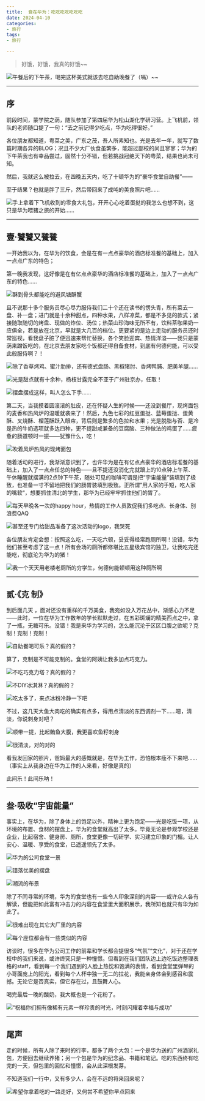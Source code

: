 ```yaml
---
title:  食在华为：吃吃吃吃吃吃吃
date: 2024-04-10
categories:
- 旅行
tags:
- 旅行

---  
```


> 好饿，好饿，我真的好饿~~
> 

![午餐后的下午茶，喝完这杯美式就该去吃自助晚餐了（嗝）~~](https://raw.githubusercontent.com/DF-Master/yidapicbed/main/2024/202404/202404HWFOOD/202404HWFOOD00.jpg)


---

<!--more-->
## 序

前段时间，蒙学院之荫，随队参加了第四届华为松山湖化学研习营。上飞机前，领队的老师随口提了一句：“去之前记得少吃点，华为吃得很好。”

各位朋友都知道，粤菜之美，广东之茂，吾人所素知也。光是去年一年，就写了数篇时期各异的BLOG；况且不少大厂伙食虽繁多，能超过鄙校的尚且寥寥；华为的下午茶我也有幸品尝过，固然十分不错，但若挑战冠绝天下的粤菜，结果也尚未可知。

然后，我就这么被拉去，在四晚五天内，吃了十顿华为的“豪华食堂自助餐”——

至于结果？也就是胖了三斤，然后带回来了成吨的美食照片吧……

![手上拿着下飞机收到的零食大礼包，开开心心吃着蛋挞的我怎么也想不到，这只是华为喂猪之旅的开始……](https://raw.githubusercontent.com/DF-Master/yidapicbed/main/2024/202404/202404HWFOOD/202404HWFOOD01.jpg)

---

## 壹·饕饕又餮餮

一开始我以为，在华为的饮食，会是在有一点点豪华的酒店标准餐的基础上，加入一点点广东的特色；

第一晚我发现，这好像是在有亿点点豪华的酒店标准餐的基础上，加入了一点点广东的特色……

![酥到骨头都能吃的避风塘酥蟹](https://raw.githubusercontent.com/DF-Master/yidapicbed/main/2024/202404/202404HWFOOD/202404HWFOOD02.jpg)



且不说那十多个服务员尽心尽力服侍我们二十个还在读书的愣头青，所有菜去一盘、补一盘；进门就是十余种甜点，四种水果，八样凉菜，都是不多见的款式；紧接随取随切的烤盘、现做的炸位、汤位；热菜山珍海味无所不有，饮料茶咖果奶一应俱全，若是放在北京，早就是大几百的档位。更要紧的是边上走动的服务员还时常巡视，看我盘子脏了便迅速来帮忙替换，各个笑脸迎宾、热情洋溢——我只是蒙荫来蹭饭吃的，在北京去朋友家吃个饭都还得自备食材，到底有何德何能，可以受此般服侍啊？！

![除了香草烤鸡、蜜汁肋排，还有德式盘肠、黑椒猪肘、香烤鸭脯、肥美羊腿……](https://raw.githubusercontent.com/DF-Master/yidapicbed/main/2024/202404/202404HWFOOD/202404HWFOOD03.jpg)



![光是甜点就有十余种，杨枝甘露完全不亚于广州驻京办，任取！](https://raw.githubusercontent.com/DF-Master/yidapicbed/main/2024/202404/202404HWFOOD/202404HWFOOD04.jpg)



![摆盘摆成这样，叫人怎么下手……](https://raw.githubusercontent.com/DF-Master/yidapicbed/main/2024/202404/202404HWFOOD/202404HWFOOD05.jpg)



第二天，当我摸着圆滚滚的肚皮，还在怀疑人生的时候——还没到餐厅，现烤面包的麦香和热风炉的温暖就袭来了！然后，九色七彩的红豆蛋挞、蓝莓蛋挞、蛋黄酥、叉烧酥、榴莲酥跃入眼帘，背后则是繁多的色拉和水果；光是脱脂与否、是冷是热的牛奶选项就多达四种，更不提甜咸兼备的豆腐脑、三种做法的鸡蛋了……疲惫的肠道顿时一振——犹豫什么，吃！

![吹着风炉热风的现烤面包](https://raw.githubusercontent.com/DF-Master/yidapicbed/main/2024/202404/202404HWFOOD/202404HWFOOD06.jpg)



随着活动的进行，我渐渐意识到了，也许华为是在有亿点点豪华的酒店标准餐的基础上，加入了一点点任总的特色——且不提还没消化完就跟上的10点钟上午茶、午休睡醒就摆满的2点钟下午茶，随处可见的咖啡可谓是把“宇宙能量”装填到了极致，也准备一寸不留地把我们的肠胃装填到极致。正所谓”用人家的手短，吃人家的嘴软“，想要抓住清北的学生，那华为已经牢牢抓住他们的胃了。

![每天早晚各一次的happy hour，热情的工作人员敦促我们多吃点、长身体、别浪费QAQ](https://raw.githubusercontent.com/DF-Master/yidapicbed/main/2024/202404/202404HWFOOD/202404HWFOOD07.jpg)


![甚至还专门给甜品准备了这次活动的logo，我哭死](https://raw.githubusercontent.com/DF-Master/yidapicbed/main/2024/202404/202404HWFOOD/202404HWFOOD08.jpg)



各位朋友肯定会想：按照这么吃，一天吃六顿，妥妥得经常跑厕所啊！没错，华为他们甚至考虑了这一点！所有会场的厕所都修堪比五星级宾馆的独卫，让我吃完还能吃，彻底沦为华为的猪！

![我一个天天用老楼老厕所的穷学生，何德何能顿顿用这种厕所啊](https://raw.githubusercontent.com/DF-Master/yidapicbed/main/2024/202404/202404HWFOOD/202404HWFOOD09.jpg)



---

## 贰·《克 制》

到后面几天 ，面对还没有重样的千万美食，我宛如没入万花丛中，渐感心力不足——此时，一位在华为工作数年的学长默默走过，在五彩斑斓的精美西点之中，拿了一瓶，无糖可乐。没错！我是来华为学习的，怎么能沉沦于区区口腹之欲呢？克制！克制！克制！

![自助餐喝可乐？真的假的？](https://raw.githubusercontent.com/DF-Master/yidapicbed/main/2024/202404/202404HWFOOD/202404HWFOOD10.jpg)



算了，克制是不可能克制的。食堂的阿姨让我多加点巧克力。

![不吃巧克力塔？真的假的？](https://raw.githubusercontent.com/DF-Master/yidapicbed/main/2024/202404/202404HWFOOD/202404HWFOOD11.jpg)



![不DIY冰淇淋？真的假的？](https://raw.githubusercontent.com/DF-Master/yidapicbed/main/2024/202404/202404HWFOOD/202404HWFOOD12.jpg)



![吃太多了，来点冰粉冷静一下吧](https://raw.githubusercontent.com/DF-Master/yidapicbed/main/2024/202404/202404HWFOOD/202404HWFOOD13.jpg)



不过，这几天大鱼大肉吃的确实有点多，得用点清淡的东西调剂一下……嗯，清淡，你说刺身对吧？

![顺带一提，比起鲔鱼大腹，我更喜欢鱼籽刺身](https://raw.githubusercontent.com/DF-Master/yidapicbed/main/2024/202404/202404HWFOOD/202404HWFOOD14.jpg)



![很清淡，对的对的](https://raw.githubusercontent.com/DF-Master/yidapicbed/main/2024/202404/202404HWFOOD/202404HWFOOD15.jpg)


看我发回家的照片，爸妈最大的感慨就是，在华为工作，恐怕根本瘦不下来吧……（事实上从我身边在华为工作的人来看，好像是真的）

此间乐！此间乐呐！

---

## 叁·吸收“宇宙能量”

事实上，在华为，除了身体上的饱足以外，精神上更为饱足——光是吃饭一项，从环境的布置、食材的摆盘上，华为的食堂就高出了太多。毕竟无论是参观学校还是企业，比起宿舍、健身房、厕所，食堂更像一切研学、实习建立印象的门楣。让人安心、温暖、享受的食堂，已遥遥领先了太多。

![华为的公司食堂一景](https://raw.githubusercontent.com/DF-Master/yidapicbed/main/2024/202404/202404HWFOOD/202404HWFOOD16.jpg)



![错落优美的摆盘](https://raw.githubusercontent.com/DF-Master/yidapicbed/main/2024/202404/202404HWFOOD/202404HWFOOD17.jpg)



![潮流的布景](https://raw.githubusercontent.com/DF-Master/yidapicbed/main/2024/202404/202404HWFOOD/202404HWFOOD18.jpg)



除了不同寻常的环境，华为的食堂也有一些令人印象深刻的内容——或许众人各有解读，但能把如此富有冲击力的内容在食堂里大面积展示，我所知也就只有华为如此了。

![很难出现在其它大厂里的内容](https://raw.githubusercontent.com/DF-Master/yidapicbed/main/2024/202404/202404HWFOOD/202404HWFOOD19.jpg)



![每个座位都会有一些类似的内容](https://raw.githubusercontent.com/DF-Master/yidapicbed/main/2024/202404/202404HWFOOD/202404HWFOOD20.jpg)



访谈时，很多在华为公司工作的前辈和学长都会提很多“气氛”“文化”，对于还在学校中的我们来说，或许终究只是一种憧憬。但看到在我们团队边上边吃饭边整理表格的staff，看到每一个我们遇到的人脸上热忱和饱满的表情，看到食堂里弹琴的小哥面庞上的阳光，看到每个人杯中独一无二的拉花，我能亲身体会到感召和震撼。无论它是否真实，但它存在过，且鼓舞人心。

喝完最后一晚的酸奶，我大概也是一个花粉了。

![“祝福你们拥有像稀有元素一样珍贵的时光，时刻闪耀着幸福与成功”](https://raw.githubusercontent.com/DF-Master/yidapicbed/main/2024/202404/202404HWFOOD/202404HWFOOD21.jpg)



---

## 尾声

走的时候，所有人除了来时的行李，都多了两个大包：一个是华为送的广州酒家礼包，方便回去继续养猪；另一个包是华为的纪念品、书籍和笔记。吃的东西终有吃完的一天，但包里的回忆和憧憬，会从此深根发芽。

不知道我们一行中，又有多少人，会在不远的将来回来呢？

![希望你拿着吃的一路走好，又何尝不希望你早点回来](https://raw.githubusercontent.com/DF-Master/yidapicbed/main/2024/202404/202404HWFOOD/202404HWFOOD22.jpg)

